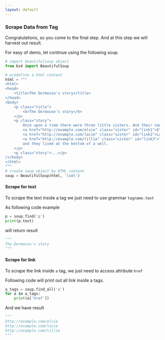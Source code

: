 ```yaml
---
layout: default
---
```


### Scrape Data from Tag

Congratulations, so you come to the final step. And at this step we will harvest out result.

For easy of demo, let continue using the following soup.

```python
# import beautifulsoup object
from bs4 import BeautifulSoup

# predefine a html content
html = """
<html>
<head>
	<title>The Dormouse's story</title>
</head>
<body>
	<p class="title">
		<b>The Dormouse's story</b>
	</p>
	<p class="story">
		Once upon a time there were three little sisters. And their names were
		<a href="http://example.com/elsie" class="sister" id="link1">Elsie</a>,
		<a href="http://example.com/lacie" class="sister" id="link2">Lacie</a> and
		<a href="http://example.com/tillie" class="sister" id="link3">Tillie</a>;
		and they lived at the bottom of a well.
	</p>
	<p class="story">...</p>
/</body>
</html>
"""
# create soup object by HTML content
soup = BeautifulSoup(html, 'lxml')
```

#### Scrape for text

To scrape the text inside a tag we just need to use grammar `tagname.text`

As following code example

```python
p = soup.find('p')
print(p.text)
```

will return result

```python
"""
The Dormouse's story
"""
```



#### Scrape for link

To scrape the link inside `a` tag, we just need to access attribute `href` 

Following code will print out all link inside a tags.

```python
a_tags = soup.find_all('a')
for a in a_tags:
	print(a['href'])
```

And we have result

```python
"""
http://example.com/elsie
http://example.com/lacie
http://example.com/tillie
"""
```



